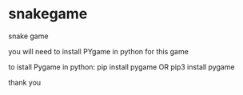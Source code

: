 # snakegame
snake game

you will need to install PYgame in python for this game 

to istall Pygame in python:
  pip install pygame
  OR 
  pip3 install pygame
  
 thank you
 
